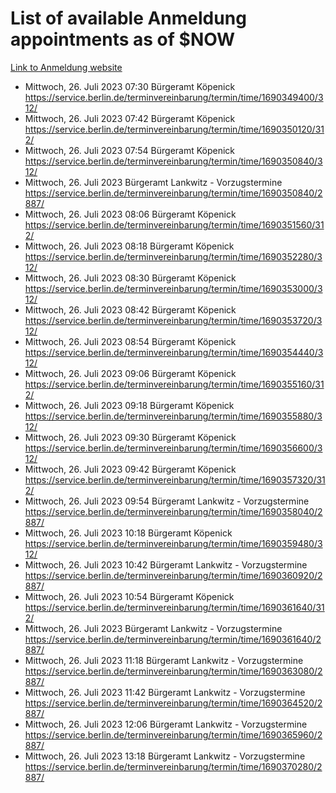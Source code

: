 # List of available Anmeldung appointments as of $NOW
[Link to Anmeldung website](https://service.berlin.de/terminvereinbarung/termin/tag.php?termin=1&anliegen[]=120686&dienstleisterlist=122210,122217,327316,122219,327312,122227,327314,122231,327346,122243,327348,122254,122252,329742,122260,329745,122262,329748,122271,327278,122273,327274,122277,327276,330436,122280,327294,122282,327290,122284,327292,122291,327270,122285,327266,122286,327264,122296,327268,150230,329760,122297,327286,122294,327284,122312,329763,122314,329775,122304,327330,122311,327334,122309,327332,317869,122281,327352,122279,329772,122283,122276,327324,122274,327326,122267,329766,122246,327318,122251,327320,122257,327322,122208,327298,122226,327300&herkunft=http%3A%2F%2Fservice.berlin.de%2Fdienstleistung%2F120686%2F)
- Mittwoch, 26. Juli 2023 07:30 Bürgeramt Köpenick https://service.berlin.de/terminvereinbarung/termin/time/1690349400/312/
- Mittwoch, 26. Juli 2023 07:42 Bürgeramt Köpenick https://service.berlin.de/terminvereinbarung/termin/time/1690350120/312/
- Mittwoch, 26. Juli 2023 07:54 Bürgeramt Köpenick https://service.berlin.de/terminvereinbarung/termin/time/1690350840/312/
- Mittwoch, 26. Juli 2023  Bürgeramt Lankwitz - Vorzugstermine https://service.berlin.de/terminvereinbarung/termin/time/1690350840/2887/
- Mittwoch, 26. Juli 2023 08:06 Bürgeramt Köpenick https://service.berlin.de/terminvereinbarung/termin/time/1690351560/312/
- Mittwoch, 26. Juli 2023 08:18 Bürgeramt Köpenick https://service.berlin.de/terminvereinbarung/termin/time/1690352280/312/
- Mittwoch, 26. Juli 2023 08:30 Bürgeramt Köpenick https://service.berlin.de/terminvereinbarung/termin/time/1690353000/312/
- Mittwoch, 26. Juli 2023 08:42 Bürgeramt Köpenick https://service.berlin.de/terminvereinbarung/termin/time/1690353720/312/
- Mittwoch, 26. Juli 2023 08:54 Bürgeramt Köpenick https://service.berlin.de/terminvereinbarung/termin/time/1690354440/312/
- Mittwoch, 26. Juli 2023 09:06 Bürgeramt Köpenick https://service.berlin.de/terminvereinbarung/termin/time/1690355160/312/
- Mittwoch, 26. Juli 2023 09:18 Bürgeramt Köpenick https://service.berlin.de/terminvereinbarung/termin/time/1690355880/312/
- Mittwoch, 26. Juli 2023 09:30 Bürgeramt Köpenick https://service.berlin.de/terminvereinbarung/termin/time/1690356600/312/
- Mittwoch, 26. Juli 2023 09:42 Bürgeramt Köpenick https://service.berlin.de/terminvereinbarung/termin/time/1690357320/312/
- Mittwoch, 26. Juli 2023 09:54 Bürgeramt Lankwitz - Vorzugstermine https://service.berlin.de/terminvereinbarung/termin/time/1690358040/2887/
- Mittwoch, 26. Juli 2023 10:18 Bürgeramt Köpenick https://service.berlin.de/terminvereinbarung/termin/time/1690359480/312/
- Mittwoch, 26. Juli 2023 10:42 Bürgeramt Lankwitz - Vorzugstermine https://service.berlin.de/terminvereinbarung/termin/time/1690360920/2887/
- Mittwoch, 26. Juli 2023 10:54 Bürgeramt Köpenick https://service.berlin.de/terminvereinbarung/termin/time/1690361640/312/
- Mittwoch, 26. Juli 2023  Bürgeramt Lankwitz - Vorzugstermine https://service.berlin.de/terminvereinbarung/termin/time/1690361640/2887/
- Mittwoch, 26. Juli 2023 11:18 Bürgeramt Lankwitz - Vorzugstermine https://service.berlin.de/terminvereinbarung/termin/time/1690363080/2887/
- Mittwoch, 26. Juli 2023 11:42 Bürgeramt Lankwitz - Vorzugstermine https://service.berlin.de/terminvereinbarung/termin/time/1690364520/2887/
- Mittwoch, 26. Juli 2023 12:06 Bürgeramt Lankwitz - Vorzugstermine https://service.berlin.de/terminvereinbarung/termin/time/1690365960/2887/
- Mittwoch, 26. Juli 2023 13:18 Bürgeramt Lankwitz - Vorzugstermine https://service.berlin.de/terminvereinbarung/termin/time/1690370280/2887/
